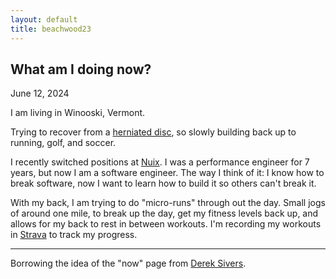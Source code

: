 ```yaml
---
layout: default
title: beachwood23
---
```



## What am I doing now?
June 12, 2024

I am living in Winooski, Vermont.

Trying to recover from a [herniated disc](https://en.wikipedia.org/wiki/Spinal_disc_herniation), so slowly building back up to running, golf, and soccer.

I recently switched positions at [Nuix](www.nuix.com). I was a performance engineer for 7 years, but now I am a software engineer. The way I think of it: I know how to break software, now I want to learn how to build it so others can't break it.

With my back, I am trying to do "micro-runs" through out the day. Small jogs of around one mile, to break up the day, get my fitness levels back up, and allows for my back to rest in between workouts. I'm recording my workouts in [Strava](https://strava.app.link/YHUk3J60mKb) to track my progress.

---
Borrowing the idea of the "now" page from [Derek Sivers](https://sive.rs/now2).